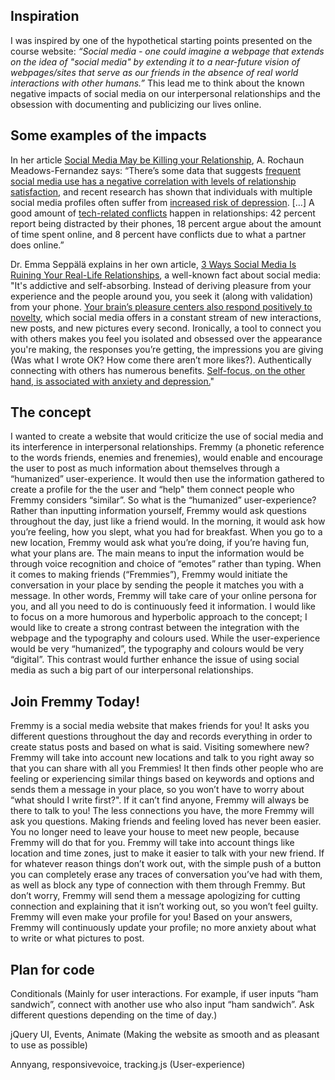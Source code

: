 ## Inspiration

I was inspired by one of the hypothetical starting points presented on the course website: *“Social media - one could imagine a webpage that extends on the idea of "social media" by extending it to a near-future vision of webpages/sites that serve as our friends in the absence of real world interactions with other humans.”* This lead me to think about the known negative impacts of social media on our interpersonal relationships and the obsession with documenting and publicizing our lives online.

## Some examples of the impacts

In her article [Social Media May be Killing your Relationship](https://www.nytimes.com/2017/08/29/smarter-living/navigating-social-media-relationships.html), A. Rochaun Meadows-Fernandez says: “There’s some data that suggests [frequent social media use has a negative correlation with levels of relationship satisfaction](http://www.sciencedirect.com/science/article/pii/S0747563214001563), and recent research has shown that individuals with multiple social media profiles often suffer from [increased risk of depression](http://www.braininstitute.pitt.edu/using-lots-social-media-sites-raises-depression-risk). […] A good amount of [tech-related conflicts](http://www.pewinternet.org/2014/02/11/couples-the-internet-and-social-media/) happen in relationships: 42 percent report being distracted by their phones, 18 percent argue about the amount of time spent online, and 8 percent have conflicts due to what a partner does online.”

Dr. Emma Seppälä explains in her own article, [3 Ways Social Media Is Ruining Your Real-Life Relationships](https://www.mindbodygreen.com/0-24023/3-ways-social-media-is-ruining-your-reallife-relationships.html), a well-known fact about social media: "It's addictive and self-absorbing. Instead of deriving pleasure from your experience and the people around you, you seek it (along with validation) from your phone. [Your brain’s pleasure centers also respond positively to novelty](http://lifehacker.com/novelty-and-the-brain-why-new-things-make-us-feel-so-g-508983802), which social media offers in a constant stream of new interactions, new posts, and new pictures every second. Ironically, a tool to connect you with others makes you feel you isolated and obsessed over the appearance you're making, the responses you’re getting, the impressions you are giving (Was what I wrote OK? How come there aren’t more likes?). Authentically connecting with others has numerous benefits. [Self-focus, on the other hand, is associated with anxiety and depression.](http://www.psychologicalscience.org/index.php/publications/observer/2013/may-june-13/the-compassionate-mind.html)"

## The concept

I wanted to create a website that would criticize the use of social media and its interference in interpersonal relationships. Fremmy (a phonetic reference to the words friends, enemies and frenemies), would enable and encourage the user to post as much information about themselves through a “humanized” user-experience. It would then use the information gathered to create a profile for the the user and “help" them connect people who Fremmy considers “similar”. So what is the “humanized” user-experience? Rather than inputting information yourself, Fremmy would ask questions throughout the day, just like a friend would. In the morning, it would ask how you’re feeling, how you slept, what you had for breakfast. When you go to a new location, Fremmy would ask what you’re doing, if you’re having fun, what your plans are. The main means to input the information would be through voice recognition and choice of “emotes” rather than typing. When it comes to making friends (“Fremmies”), Fremmy would initiate the conversation in your place by sending the people it matches you with a message. In other words, Fremmy will take care of your online persona for you, and all you need to do is continuously feed it information. I would like to focus on a more humorous and hyperbolic approach to the concept; I would like to create a strong contrast between the integration with the webpage and the typography and colours used. While the user-experience would be very “humanized”, the typography and colours would be very “digital”. This contrast would further enhance the issue of using social media as such a big part of our interpersonal relationships.

## Join Fremmy Today!

Fremmy is a social media website that makes friends for you! It asks you different questions throughout the day and records everything in order to create status posts and based on what is said. Visiting somewhere new? Fremmy will take into account new locations and talk to you right away so that you can share with all you Fremmies! It then finds other people who are feeling or experiencing similar things based on keywords and options and sends them a message in your place, so you won’t have to worry about “what should I write first?". If it can’t find anyone, Fremmy will always be there to talk to you! The less connections you have, the more Fremmy will ask you questions. Making friends and feeling loved has never been easier. You no longer need to leave your house to meet new people, because Fremmy will do that for you. Fremmy will take into account things like location and time zones, just to make it easier to talk with your new friend. If for whatever reason things don’t work out, with the simple push of a button you can completely erase any traces of conversation you’ve had with them, as well as block any type of connection with them through Fremmy. But don’t worry, Fremmy will send them a message apologizing for cutting connection and explaining that it isn’t working out, so you won’t feel guilty. Fremmy will even make your profile for you! Based on your answers, Fremmy will continuously update your profile; no more anxiety about what to write or what pictures to post.

## Plan for code

Conditionals (Mainly for user interactions. For example, if user inputs “ham sandwich”, connect with another use who also input “ham sandwich”. Ask different questions depending on the time of day.)

jQuery UI, Events, Animate (Making the website as smooth and as pleasant to use as possible)

Annyang, responsivevoice, tracking.js (User-experience)
